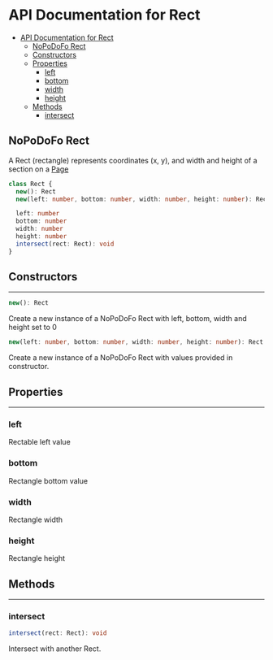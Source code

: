 # API Documentation for Rect

- [API Documentation for Rect](#api-documentation-for-rect)
  - [NoPoDoFo Rect](#nopodofo-rect)
  - [Constructors](#constructors)
  - [Properties](#properties)
    - [left](#left)
    - [bottom](#bottom)
    - [width](#width)
    - [height](#height)
  - [Methods](#methods)
    - [intersect](#intersect)

## NoPoDoFo Rect

A Rect (rectangle) represents coordinates (x, y), and width and height of a section on a [Page](./page.md) 

```typescript
class Rect {
  new(): Rect
  new(left: number, bottom: number, width: number, height: number): Rect

  left: number
  bottom: number
  width: number
  height: number
  intersect(rect: Rect): void
}
```

## Constructors
---------------

```typescript
new(): Rect
```

Create a new instance of a NoPoDoFo Rect with left, bottom, width and height set to 0

```typescript
new(left: number, bottom: number, width: number, height: number): Rect
```

Create a new instance of a NoPoDoFo Rect with values provided in constructor.

## Properties
----------------

### left

Rectable left value

### bottom

Rectangle bottom value

### width

Rectangle width

### height

Rectangle height

## Methods
----------

### intersect

```typescript
intersect(rect: Rect): void
```

Intersect with another Rect.